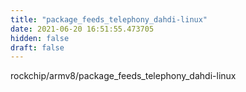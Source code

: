 ```yaml
---
title: "package_feeds_telephony_dahdi-linux"
date: 2021-06-20 16:51:55.473705
hidden: false
draft: false
---
```


rockchip/armv8/package_feeds_telephony_dahdi-linux

